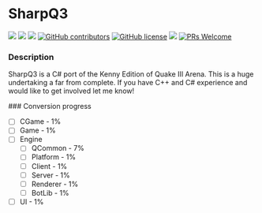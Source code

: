 # SharpQ3

![](https://img.shields.io/github/stars/optimus-code/SharpQ3.svg) ![](https://img.shields.io/github/forks/optimus-code/SharpQ3.svg) ![](https://img.shields.io/github/issues/optimus-code/SharpQ3.svg) [![GitHub contributors](https://img.shields.io/github/contributors/optimus-code/SharpQ3.svg)](https://GitHub.com/optimus-code/SharpQ3/graphs/contributors/) [![GitHub license](https://img.shields.io/github/license/optimus-code/SharpQ3.svg)](https://github.com/Naereen/StrapDown.js/blob/master/LICENSE)
 ![](https://img.shields.io/github/release/optimus-code/SharpQ3.svg) [![PRs Welcome](https://img.shields.io/badge/PRs-welcome-brightgreen.svg?style=flat-square)](http://makeapullrequest.com)
 
### Description 

SharpQ3 is a C# port of the Kenny Edition of Quake III Arena. This is a huge undertaking a far from complete. If you have C++ and C# experience and would like to get involved let me know!

\### Conversion progress

- [ ] CGame - 1%
- [ ] Game - 1%
- [ ] Engine
	- [ ] QCommon - 7%
	- [ ] Platform - 1%
	- [ ] Client - 1%
	- [ ] Server - 1%
	- [ ] Renderer - 1%
	- [ ] BotLib - 1%
- [ ] UI - 1%
